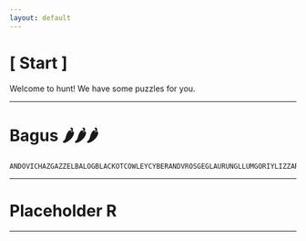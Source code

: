 ```yaml
---
layout: default
---
```


# [ Start ]

Welcome to hunt! We have some puzzles for you.

<!-- Text can be **bold**, _italic_, or ~~strikethrough~~ -->

<!--- [Link to another page](./another-page.html). --->


<!--- ![Octocat](https://github.githubassets.com/images/icons/emoji/octocat.png) -->


* * * 

# Bagus 🌶️🌶️🌶️

```
ANDOVICHAZGAZZELBALOGBLACKOTCOWLEYCYBERANDVROSGEGLAURUNGLLUMGORIYLIZZARDLMIALUIFERLURZMALACIOBLINOCTROKPISTACOPOSVOICERAINRASILONRMOSSELOBSIBYSLIHEENSNOWFLAKWACHIEFWEDIGO
```

* * * 

# Placeholder R

* * * 


<!--<div class='focusable' tabindex=0> </div>

# Traveling by Plane 🌶️🌶️

GS1 → M20

ALA → SOM → THS → THB

C14 → SOI → WAR  → ZNR 

FRF →  WAR → M21

ALA → ROE → KTK → DTK → M19 → WAR



* * * 

# Title Pending 🌶️

  
  <div class='joeri'>
    The <img src="{{site.baseurl}}/assets/images/placeholder.png"> in the room.  
    <input type="text" size="10" class="joeri">
   </div>
  <div class='joeri'>
    Brave as a <img src="{{site.baseurl}}/assets/images/placeholder.png">.  
    <input type="text" size="10" class="joeri">
  </div>
  
  <br>

  <div class='joeri'>
    Let the <img src="{{sites.baseurl}}/assets/images/placeholder.png"> out of the bag.  
    <input type="text" size="10" class="joeri">
  </div>
  <div class='joeri'>
    <img src="{{sites.baseurl}}/assets/images/placeholder.png">-shaving.  
    <input type="text" size="10" class="joeri">
  </div>

  <br>

  <div class='joeri'>
    Blind as a <img src="{{sites.baseurl}}/assets/images/placeholder.png"> .  
    <input type="text" size="10" class="joeri">
  </div>
  <div class='joeri'>
    The <img src="{{sites.baseurl}}/assets/images/placeholder.png">  around one’s neck.   
    <input type="text" size="10" class="joeri">
  </div>
  <div class='joeri'>
    Busy as a <img src="{{sites.baseurl}}/assets/images/placeholder.png"> .   
    <input type="text" size="10" class="joeri">
  </div>

  <br>

  <div class='joeri'>
    To <img src="{{sites.baseurl}}/assets/images/placeholder.png">  out of something.  
    <input type="text" size="10" class="joeri">
  </div>
  <div class='joeri'>
    Like a <img src="{{sites.baseurl}}/assets/images/placeholder.png">  out of water.   
    <input type="text" size="10" class="joeri">
  </div>
  <div class='joeri'>
   Quitting cold <img src="{{sites.baseurl}}/assets/images/placeholder.png"> .   
    <input type="text" size="10" class="joeri">
  </div>

  <br>

* * * 

# Poetry 🌶️

THOU HE <u>BALK</u> "REMOVER"

2020 sucked I knew,  
Clubs and bars I saw no <input type="text" size='5' class="poetry">.  
Real life friends I hardly see,  
No more cafe catchup <input type="text" size='5' class="poetry">.  
Inside no masks was a sin,  
Takeout replaced dining <input type="text" size='5' class="poetry">.  
New year spring brings outdoor botany,  
Also hope and vaccines for m<input type="text" size='5' class="poetry">.  

* * * 

# IT’S ABOUT TIME! 🌶️🌶️🌶️

_Boy, they sure pick some weird people sometimes..._

<input type="text" size="10" class="time">
Apparently, he really preferred offense planning (12)   
<input type="text" size="10" class="time">
Character on a popular Netflix drama (3)    
<input type="text" size="10" class="time">
Do Bunsen & Beaker count... or is it just non-fictional ones? (2)   
<input type="text" size="10" class="time">
Famous dreamer (4)  
<input type="text" size="10" class="time">
Finally, me! What... it’s not me? (2)   
<input type="text" size="10" class="time">
Five missions away from winning 2 Oscars! (6)   
<input type="text" size="10" class="time">
Former leader of Saudi Arabia (5)   
<input type="text" size="10" class="time">
Healy painting (14)     
<input type="text" size="10" class="time">
Nonstop flier from NYC to Paris (7)     
<input type="text" size="10" class="time">
Olympic chairman in the 80s (2)     
<input type="text" size="10" class="time">
One who rallies for a good cause! (7)   
<input type="text" size="10" class="time">
Poor, poor planet... (5)    
<input type="text" size="10" class="time">
Powerful woman who is cynophobic (2)    
<input type="text" size="10" class="time">
She’s married to the first second gentleman (12)    
<input type="text" size="10" class="time">
Still don’t know why he dropped the the (1)   
<input type="text" size="10" class="time">
These avengers really went viral! (11)  
<input type="text" size="10" class="time">
These fine people were named after a parable (12)   
<input type="text" size="10" class="time">
This guy is definitely in his Prime! (3)    
<input type="text" size="10" class="time">
This is CNN...’s founder. (5)   
<input type="text" size="10" class="time">
Those who would die in “A Quiet Place” (8)  
<input type="text" size="10" class="time">
Vietnam commander (9)   
<input type="text" size="10" class="time">
Who gets the estate? (8)    
<input type="text" size="10" class="time">
Whom Chris, Zoe, Dave, Vin and Bradley portray, for short (9)   

* * * 

# Placeholder D

* * * 

# A sticky situation 🌶️

|:-------------|:
Seafaring vessel | CALL |
Bananas |  CHIP |
Headwear for royalty |  CLASH |
Thin out |   CLOWN |
Fastener |   CRAZE |

* * * 
# Meta 🌶️

<img src="{{site.baseurl}}/assets/images/Grid.png" alt="4x4 Grid">

